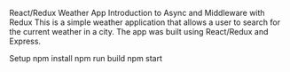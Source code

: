 React/Redux Weather App
Introduction to Async and Middleware with Redux
This is a simple weather application that allows a user to search for the current weather in a city. The app was built using React/Redux and Express.

Setup
npm install
npm run build
npm start